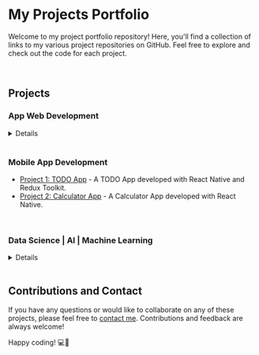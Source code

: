 # My Projects Portfolio

Welcome to my project portfolio repository! Here, you'll find a collection of links to my various project repositories on GitHub. Feel free to explore and check out the code for each project.

<br>

## Projects

### App Web Development

<details>
Coming soon 😳
</details>

<br>

### Mobile App Development

- [Project 1: TODO App](https://github.com/andreaintech/todo-app-redux-react-native) - A TODO App developed with React Native and Redux Toolkit.
- [Project 2: Calculator App](https://github.com/andreaintech/React-Native-Calculator) - A Calculator App developed with React Native.

<br>

### Data Science | AI | Machine Learning

<details>
Coming soon 😳
</details>

<br>

## Contributions and Contact

If you have any questions or would like to collaborate on any of these projects, please feel free to [contact me](mailto:adasilvapdev@gmail.com). Contributions and feedback are always welcome!

Happy coding! 💻🚀
